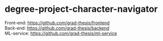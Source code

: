 # degree-project-character-navigator

Front-end: https://github.com/grad-thesis/frontend <br/>
Back-end: https://github.com/grad-thesis/backend <br/>
ML-service: https://github.com/grad-thesis/ml-service
